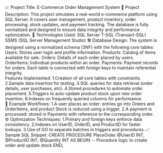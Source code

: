  📈 Project Title: E-Commerce Order Management System
 📝 Project Description: This project simulates a real-world e-commerce platform using SQL Server. It covers user management, product inventory, order processing, stock updates, and payment tracking. The database is fully normalized and designed to ensure data integrity and performance optimization.
 🔧 Technologies Used:
           SQL Server
           T-SQL (Transact-SQL)
           SSMS (SQL Server Management Studio)
🛠️ Database Design: The system is designed using a normalized schema (3NF) with the following core tables:
           Users: Stores user login and profile information.
           Products: Catalog of items available for sale.
           Orders: Details of each order placed by users.
           OrderItems: Individual products within an order.
           Payments: Payment records for orders.
           Each table is connected with foreign keys to maintain referential integrity.  
Features Implemented:
          1.Creation of all core tables with constraints.
          2.Sample data insertion for testing.
          3.SQL queries for data retrieval (order details, user purchases, etc).
          4.Stored procedures to automate order placement.
          5.Triggers to auto-update product stock upon new order insertion.
          6.Indexes on frequently queried columns for performance.    
🔄 Example Workflows:
          1.A user places an order: entries go into Orders and OrderItems, and product Stock is reduced using a trigger.
          2.A payment is processed: stored in Payments with reference to the corresponding order.   
⚙️ Optimization Techniques:
          1.Primary and foreign keys enforce data consistency.
          2.Indexes on UserID, OrderID, and ProductID for faster lookups.
          3.Use of GO to separate batches in triggers and procedures. 
✅ Sample SQL Snippet:
CREATE PROCEDURE PlaceOrder
    @UserID INT,
    @ProductID INT,
    @Quantity INT
AS
BEGIN
    -- Procedure logic to create order and update stock
END;
